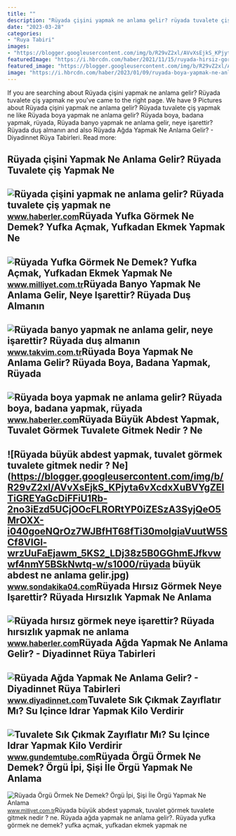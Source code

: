 ```yaml
---
title: ""
description: "Rüyada çişini yapmak ne anlama gelir? rüyada tuvalete çiş yapmak ne"
date: "2023-03-28"
categories:
- "Ruya Tabiri"
images:
- "https://blogger.googleusercontent.com/img/b/R29vZ2xl/AVvXsEjkS_KPjyta6vXcdxXuBVYgZEITiGREYaGcDiFFiU1Rb-2no3iEzd5UCjOOcFLRORtYP0iZESzA3SyjQeO5MrOXX-i040goeNQrOz7WJBfHT68fTi30moIgiaVuutW5SCf8VIGl-wrzUuFaEjawm_5KS2_LDj38z5B0GGhmEJfkvwwf4nmY5BSkNwtq-w/s1000/rüyada büyük abdest ne anlama gelir.jpg"
featuredImage: "https://i.hbrcdn.com/haber/2021/11/15/ruyada-hirsiz-gormek-neye-isarettir-ruyada-14531510_5695_amp.jpg"
featured_image: "https://blogger.googleusercontent.com/img/b/R29vZ2xl/AVvXsEjkS_KPjyta6vXcdxXuBVYgZEITiGREYaGcDiFFiU1Rb-2no3iEzd5UCjOOcFLRORtYP0iZESzA3SyjQeO5MrOXX-i040goeNQrOz7WJBfHT68fTi30moIgiaVuutW5SCf8VIGl-wrzUuFaEjawm_5KS2_LDj38z5B0GGhmEJfkvwwf4nmY5BSkNwtq-w/s1000/rüyada büyük abdest ne anlama gelir.jpg"
image: "https://i.hbrcdn.com/haber/2023/01/09/ruyada-boya-yapmak-ne-anlama-gelir-ruyada-boya-15548123_5346_amp.jpg"
---
```


If you are searching about Rüyada çişini yapmak ne anlama gelir? Rüyada tuvalete çiş yapmak ne you've came to the right page. We have 9 Pictures about Rüyada çişini yapmak ne anlama gelir? Rüyada tuvalete çiş yapmak ne like Rüyada boya yapmak ne anlama gelir? Rüyada boya, badana yapmak, rüyada, Rüyada banyo yapmak ne anlama gelir, neye işarettir? Rüyada duş almanın and also Rüyada Ağda Yapmak Ne Anlama Gelir? - Diyadinnet Rüya Tabirleri. Read more:

Rüyada çişini Yapmak Ne Anlama Gelir? Rüyada Tuvalete çiş Yapmak Ne
-------------------------------------------------------------------

 ![Rüyada çişini yapmak ne anlama gelir? Rüyada tuvalete çiş yapmak ne](https://i.hbrcdn.com/haber/2023/02/22/ruyada-cisini-yapmak-ne-anlama-gelir-ruyada-15652026_9899_m.jpg) <small>www.haberler.com</small>Rüyada Yufka Görmek Ne Demek? Yufka Açmak, Yufkadan Ekmek Yapmak Ne
-------------------------------------------------------------------

 ![Rüyada Yufka Görmek Ne Demek? Yufka Açmak, Yufkadan Ekmek Yapmak Ne](https://i2.milimaj.com/i/milliyet/75/0x410/5f3084d755428311f8d7a6bf.jpg) <small>www.milliyet.com.tr</small>Rüyada Banyo Yapmak Ne Anlama Gelir, Neye Işarettir? Rüyada Duş Almanın
-----------------------------------------------------------------------

 ![Rüyada banyo yapmak ne anlama gelir, neye işarettir? Rüyada duş almanın](https://iatkv.tmgrup.com.tr/208a89/0/0/0/0/0/0?u=https:%2f%2fitkv.tmgrup.com.tr%2falbum%2f2022%2f01%2f05%2fruyada-banyo-yapmak-ne-anlama-gelir-neye-isarettir-ruyada-dus-almanin-anlami-ve-yorumu-nedir-1641414656523.jpg&mw=1100&l=1) <small>www.takvim.com.tr</small>Rüyada Boya Yapmak Ne Anlama Gelir? Rüyada Boya, Badana Yapmak, Rüyada
----------------------------------------------------------------------

 ![Rüyada boya yapmak ne anlama gelir? Rüyada boya, badana yapmak, rüyada](https://i.hbrcdn.com/haber/2023/01/09/ruyada-boya-yapmak-ne-anlama-gelir-ruyada-boya-15548123_5346_amp.jpg) <small>www.haberler.com</small>Rüyada Büyük Abdest Yapmak, Tuvalet Görmek Tuvalete Gitmek Nedir ? Ne
---------------------------------------------------------------------

 ![Rüyada büyük abdest yapmak, tuvalet görmek tuvalete gitmek nedir ? Ne](https://blogger.googleusercontent.com/img/b/R29vZ2xl/AVvXsEjkS_KPjyta6vXcdxXuBVYgZEITiGREYaGcDiFFiU1Rb-2no3iEzd5UCjOOcFLRORtYP0iZESzA3SyjQeO5MrOXX-i040goeNQrOz7WJBfHT68fTi30moIgiaVuutW5SCf8VIGl-wrzUuFaEjawm_5KS2_LDj38z5B0GGhmEJfkvwwf4nmY5BSkNwtq-w/s1000/rüyada büyük abdest ne anlama gelir.jpg) <small>www.sondakika04.com</small>Rüyada Hırsız Görmek Neye Işarettir? Rüyada Hırsızlık Yapmak Ne Anlama
----------------------------------------------------------------------

 ![Rüyada hırsız görmek neye işarettir? Rüyada hırsızlık yapmak ne anlama](https://i.hbrcdn.com/haber/2021/11/15/ruyada-hirsiz-gormek-neye-isarettir-ruyada-14531510_5695_amp.jpg) <small>www.haberler.com</small>Rüyada Ağda Yapmak Ne Anlama Gelir? - Diyadinnet Rüya Tabirleri
---------------------------------------------------------------

 ![Rüyada Ağda Yapmak Ne Anlama Gelir? - Diyadinnet Rüya Tabirleri](https://www.diyadinnet.com/d/ruya/ruyada-agda-yapmak-ne-anlama-gelir-2994.jpg) <small>www.diyadinnet.com</small>Tuvalete Sık Çıkmak Zayıflatır Mı? Su Içince Idrar Yapmak Kilo Verdirir
-----------------------------------------------------------------------

 ![Tuvalete Sık Çıkmak Zayıflatır Mı? Su Içince Idrar Yapmak Kilo Verdirir](https://www.gundemtube.com/wp-content/uploads/2021/07/tuvalete-sik-cikmak-zayiflatir-mi-su-icince-idrar-yapmak-kilo-verdirir-mi-FnPwmvu5.jpg) <small>www.gundemtube.com</small>Rüyada Örgü Örmek Ne Demek? Örgü İpi, Şişi İle Örgü Yapmak Ne Anlama
--------------------------------------------------------------------

 ![Rüyada Örgü Örmek Ne Demek? Örgü İpi, Şişi İle Örgü Yapmak Ne Anlama](https://i2.milimaj.com/i/milliyet/75/0x410/5f2b3eb4554284169cf70b0e.jpg) <small>www.milliyet.com.tr</small>Rüyada büyük abdest yapmak, tuvalet görmek tuvalete gitmek nedir ? ne. Rüyada ağda yapmak ne anlama gelir?. Rüyada yufka görmek ne demek? yufka açmak, yufkadan ekmek yapmak ne
